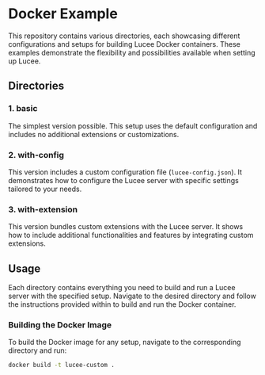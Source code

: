 # Docker Example

This repository contains various directories, each showcasing different configurations and setups for building Lucee Docker containers. These examples demonstrate the flexibility and possibilities available when setting up Lucee.

## Directories

### 1. basic

The simplest version possible. This setup uses the default configuration and includes no additional extensions or customizations.

### 2. with-config

This version includes a custom configuration file (`lucee-config.json`). It demonstrates how to configure the Lucee server with specific settings tailored to your needs.

### 3. with-extension

This version bundles custom extensions with the Lucee server. It shows how to include additional functionalities and features by integrating custom extensions.

## Usage

Each directory contains everything you need to build and run a Lucee server with the specified setup. Navigate to the desired directory and follow the instructions provided within to build and run the Docker container.

### Building the Docker Image

To build the Docker image for any setup, navigate to the corresponding directory and run:

```sh
docker build -t lucee-custom .
```
